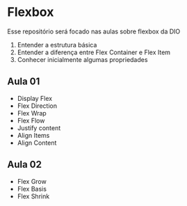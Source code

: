 # Flexbox

Esse repositório será focado nas aulas sobre flexbox da DIO

1. Entender a estrutura básica
2. Entender a diferença entre Flex Container e Flex Item
3. Conhecer inicialmente algumas propriedades


## Aula 01

- Display Flex
- Flex Direction
- Flex Wrap
- Flex Flow
- Justify content
- Align Items
- Align Content

## Aula 02

- Flex Grow
- Flex Basis
- Flex Shrink
